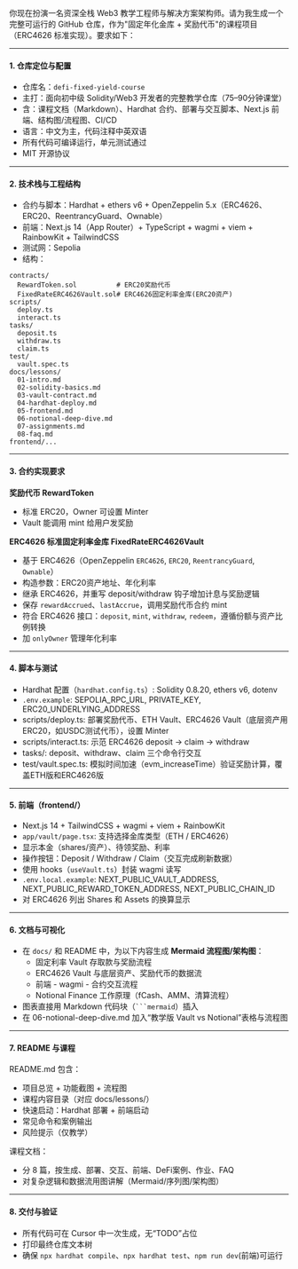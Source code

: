 你现在扮演一名资深全栈 Web3 教学工程师与解决方案架构师。请为我生成一个完整可运行的 GitHub 仓库，作为"固定年化金库 + 奖励代币"的课程项目（ERC4626 标准实现）。要求如下：

---

#### 1. 仓库定位与配置
- 仓库名：`defi-fixed-yield-course`
- 主打：面向初中级 Solidity/Web3 开发者的完整教学仓库（75–90分钟课堂）
- 含：课程文档（Markdown）、Hardhat 合约、部署与交互脚本、Next.js 前端、结构图/流程图、CI/CD
- 语言：中文为主，代码注释中英双语
- 所有代码可编译运行，单元测试通过
- MIT 开源协议

---

#### 2. 技术栈与工程结构
- 合约与脚本：Hardhat + ethers v6 + OpenZeppelin 5.x（ERC4626、ERC20、ReentrancyGuard、Ownable）
- 前端：Next.js 14（App Router）+ TypeScript + wagmi + viem + RainbowKit + TailwindCSS
- 测试网：Sepolia
- 结构：
```
contracts/
  RewardToken.sol          # ERC20奖励代币
  FixedRateERC4626Vault.sol# ERC4626固定利率金库(ERC20资产)
scripts/
  deploy.ts
  interact.ts
tasks/
  deposit.ts
  withdraw.ts
  claim.ts
test/
  vault.spec.ts
docs/lessons/
  01-intro.md
  02-solidity-basics.md
  03-vault-contract.md
  04-hardhat-deploy.md
  05-frontend.md
  06-notional-deep-dive.md
  07-assignments.md
  08-faq.md
frontend/...
```

---

#### 3. 合约实现要求

**奖励代币 RewardToken**
- 标准 ERC20，Owner 可设置 Minter
- Vault 能调用 mint 给用户发奖励

**ERC4626 标准固定利率金库 FixedRateERC4626Vault**
- 基于 ERC4626（OpenZeppelin `ERC4626`, `ERC20`, `ReentrancyGuard`, `Ownable`）
- 构造参数：ERC20资产地址、年化利率
- 继承 ERC4626，并重写 deposit/withdraw 钩子增加计息与奖励逻辑
- 保存 `rewardAccrued`、`lastAccrue`，调用奖励代币合约 mint
- 符合 ERC4626 接口：`deposit`, `mint`, `withdraw`, `redeem`，遵循份额与资产比例转换
- 加 `onlyOwner` 管理年化利率

---

#### 4. 脚本与测试
- Hardhat 配置（`hardhat.config.ts`）: Solidity 0.8.20, ethers v6, dotenv
- `.env.example`: SEPOLIA_RPC_URL, PRIVATE_KEY, ERC20_UNDERLYING_ADDRESS
- scripts/deploy.ts: 部署奖励代币、ETH Vault、ERC4626 Vault（底层资产用 ERC20，如USDC测试代币），设置 Minter
- scripts/interact.ts: 示范 ERC4626 deposit → claim → withdraw
- tasks/: deposit、withdraw、claim 三个命令行交互
- test/vault.spec.ts: 模拟时间加速（evm_increaseTime）验证奖励计算，覆盖ETH版和ERC4626版

---

#### 5. 前端（frontend/）
- Next.js 14 + TailwindCSS + wagmi + viem + RainbowKit
- `app/vault/page.tsx`: 支持选择金库类型（ETH / ERC4626）
- 显示本金（shares/资产）、待领奖励、利率
- 操作按钮：Deposit / Withdraw / Claim（交互完成刷新数据）
- 使用 hooks（`useVault.ts`）封装 wagmi 读写
- `.env.local.example`: NEXT_PUBLIC_VAULT_ADDRESS, NEXT_PUBLIC_REWARD_TOKEN_ADDRESS, NEXT_PUBLIC_CHAIN_ID
- 对 ERC4626 列出 Shares 和 Assets 的换算显示

---

#### 6. 文档与可视化
- 在 `docs/` 和 README 中，为以下内容生成 **Mermaid 流程图/架构图**：
  - 固定利率 Vault 存取款与奖励流程
  - ERC4626 Vault 与底层资产、奖励代币的数据流
  - 前端 - wagmi - 合约交互流程
  - Notional Finance 工作原理（fCash、AMM、清算流程）
- 图表直接用 Markdown 代码块（` ```mermaid `）插入
- 在 06-notional-deep-dive.md 加入“教学版 Vault vs Notional”表格与流程图

---

#### 7. README 与课程
README.md 包含：
- 项目总览 + 功能截图 + 流程图
- 课程内容目录（对应 docs/lessons/）
- 快速启动：Hardhat 部署 + 前端启动
- 常见命令和案例输出
- 风险提示（仅教学）

课程文档：
- 分 8 篇，按生成、部署、交互、前端、DeFi案例、作业、FAQ
- 对复杂逻辑和数据流用图讲解（Mermaid/序列图/架构图）

---

#### 8. 交付与验证
- 所有代码可在 Cursor 中一次生成，无“TODO”占位
- 打印最终仓库文本树
- 确保 `npx hardhat compile`、`npx hardhat test`、`npm run dev`(前端)可运行